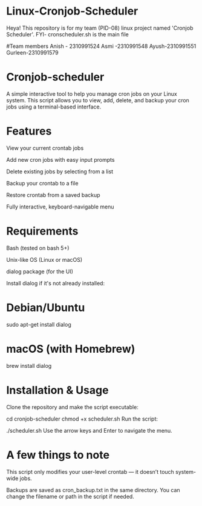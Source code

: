 # Linux-Cronjob-Scheduler
Heya! This repository is for my team (PID-08) linux project named 'Cronjob Scheduler'.
FYI- cronscheduler.sh is the main file

#Team members
Anish - 2310991524
Asmi -2310991548
Ayush-2310991551
Gurleen-2310991579

# Cronjob-scheduler
A simple interactive tool to help you manage cron jobs on your Linux system.
This script allows you to view, add, delete, and backup your cron jobs using a terminal-based interface.

# Features
View your current crontab jobs

Add new cron jobs with easy input prompts

Delete existing jobs by selecting from a list

Backup your crontab to a file

Restore crontab from a saved backup

Fully interactive, keyboard-navigable menu

# Requirements
Bash (tested on bash 5+)

Unix-like OS (Linux or macOS)

dialog package (for the UI)

Install dialog if it's not already installed:

# Debian/Ubuntu
sudo apt-get install dialog

# macOS (with Homebrew)
brew install dialog

# Installation & Usage
Clone the repository and make the script executable:

cd cronjob-scheduler
chmod +x scheduler.sh
Run the script:

./scheduler.sh
Use the arrow keys and Enter to navigate the menu.

# A few things to note
This script only modifies your user-level crontab — it doesn’t touch system-wide jobs.

Backups are saved as cron_backup.txt in the same directory. You can change the filename or path in the script if needed.
